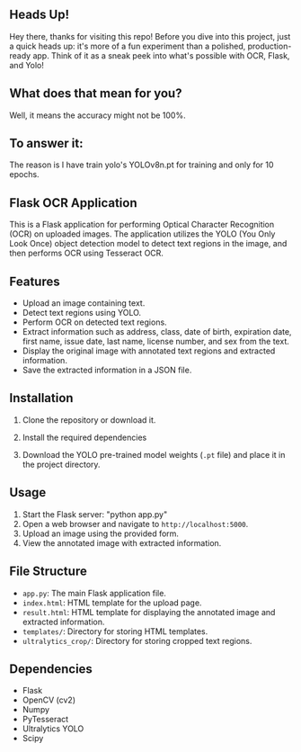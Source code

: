 ## Heads Up!

Hey there, thanks for visiting this repo! Before you dive into this project, just a quick heads up: it's more of a fun experiment than a polished, production-ready app. Think of it as a sneak peek into what's possible with OCR, Flask, and Yolo!

## What does that mean for you? 
Well, it means the accuracy might not be 100%.

## To answer it: 
The reason is I have train yolo's YOLOv8n.pt for training and only for 10 epochs. 

## Flask OCR Application

This is a Flask application for performing Optical Character Recognition (OCR) on uploaded images. The application utilizes the YOLO (You Only Look Once) object detection model to detect text regions in the image, and then performs OCR using Tesseract OCR.

## Features

- Upload an image containing text.
- Detect text regions using YOLO.
- Perform OCR on detected text regions.
- Extract information such as address, class, date of birth, expiration date, first name, issue date, last name, license number, and sex from the text.
- Display the original image with annotated text regions and extracted information.
- Save the extracted information in a JSON file.

## Installation

1. Clone the repository or download it.

2. Install the required dependencies

3. Download the YOLO pre-trained model weights (`.pt` file) and place it in the project directory.

## Usage

1. Start the Flask server: "python app.py"  
2. Open a web browser and navigate to `http://localhost:5000`.
3. Upload an image using the provided form.
4. View the annotated image with extracted information.

## File Structure

- `app.py`: The main Flask application file.
- `index.html`: HTML template for the upload page.
- `result.html`: HTML template for displaying the annotated image and extracted information.
- `templates/`: Directory for storing HTML templates.
- `ultralytics_crop/`: Directory for storing cropped text regions.

## Dependencies

- Flask
- OpenCV (cv2)
- Numpy
- PyTesseract
- Ultralytics YOLO
- Scipy
